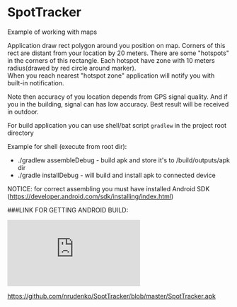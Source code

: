 SpotTracker
===========

Example of working with maps

Application draw rect polygon around you position on map. Corners of this rect are distant from your location by 20 meters. 
There are some "hotspots" in the corners of this rectangle. Each hotspot have zone with 10 meters radius(drawed by red circle around marker).  
When you reach nearest "hotspot zone" application will notify you with built-in notification.

Note then accuracy of you location depends from GPS signal quality. And if you in the building, signal can has low accuracy. 
Best result will be received in outdoor.

For build application you can use shell/bat script ``` gradlew ``` in the project root directory
  
Example for shell (execute from root dir):
   * ./gradlew assembleDebug - build apk and store it's to /build/outputs/apk dir 
   * ./gradle installDebug - will build and install apk to connected device
   
NOTICE: for correct assembling you must have installed Android SDK (https://developer.android.com/sdk/installing/index.html)




###LINK FOR GETTING ANDROID BUILD:

![Image of qr](http://chart.apis.google.com/chart?chs=200x200&cht=qr&chld=|1&chl=https%3A%2F%2Fgithub.com%2Fnrudenko%2FSpotTracker%2Fblob%2Fmaster%2FSpotTracker.apk)

https://github.com/nrudenko/SpotTracker/blob/master/SpotTracker.apk





